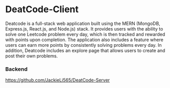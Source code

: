# DeatCode-Client
Deatcode is a full-stack web application built using the MERN (MongoDB, Express.js, React.js, and Node.js) stack. 
It provides users with the ability to solve one Leetcode problem every day, which is then tracked and rewarded with points upon completion. 
The application also includes a feature where users can earn more points by consistently solving problems every day. 
In addition, Deatcode includes an explore page that allows users to create and post their own problems.

### Backend
https://github.com/JackieLi565/DeatCode-Server
